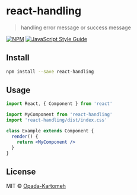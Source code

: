 # react-handling

> handling error message or success message

[![NPM](https://img.shields.io/npm/v/react-handling.svg)](https://www.npmjs.com/package/react-handling) [![JavaScript Style Guide](https://img.shields.io/badge/code_style-standard-brightgreen.svg)](https://standardjs.com)

## Install

```bash
npm install --save react-handling
```

## Usage

```jsx
import React, { Component } from 'react'

import MyComponent from 'react-handling'
import 'react-handling/dist/index.css'

class Example extends Component {
  render() {
    return <MyComponent />
  }
}
```

## License

MIT © [Opada-Kartomeh](https://github.com/Opada-Kartomeh)
